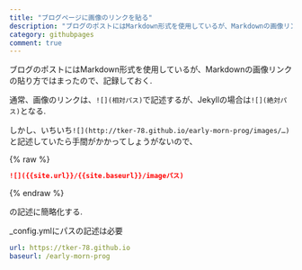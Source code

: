 ```yaml
---
title: "ブログページに画像のリンクを貼る"
description: "ブログのポストにはMarkdown形式を使用しているが、Markdownの画像リンクの貼り方ではまったので、記録しておく. "
category: githubpages
comment: true
---
```




ブログのポストにはMarkdown形式を使用しているが、Markdownの画像リンクの貼り方ではまったので、記録しておく.  

通常、画像のリンクは、`![](相対パス)`で記述するが、Jekyllの場合は`![](絶対パス)`となる.  

しかし、いちいち`![](http://tker-78.github.io/early-morn-prog/images/…)`と記述していたら手間がかかってしょうがないので、

{% raw %}
```markdown
![]({{site.url}}/{{site.baseurl}}/imageパス)
```
{% endraw %}

の記述に簡略化する.  

_config.ymlにパスの記述は必要
```yaml
url: https://tker-78.github.io
baseurl: /early-morn-prog
```